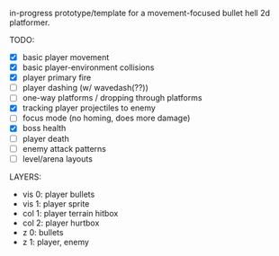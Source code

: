 in-progress prototype/template for a movement-focused bullet hell 2d platformer.

TODO:
- [x] basic player movement
- [x] basic player-environment collisions
- [x] player primary fire
- [ ] player dashing (w/ wavedash(??))
- [ ] one-way platforms / dropping through platforms
- [x] tracking player projectiles to enemy
- [ ] focus mode (no homing, does more damage)
- [x] boss health
- [ ] player death
- [ ] enemy attack patterns
- [ ] level/arena layouts

LAYERS:
- vis 0: player bullets
- vis 1: player sprite
- col 1: player terrain hitbox
- col 2: player hurtbox
- z 0: bullets
- z 1: player, enemy
